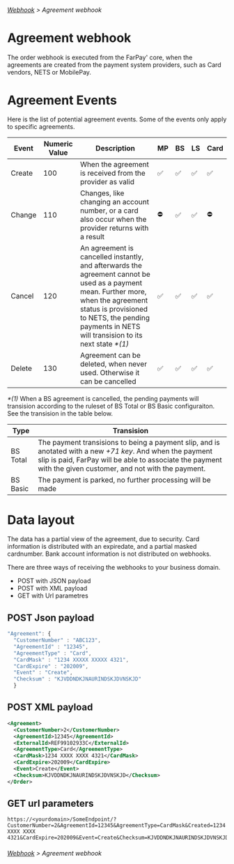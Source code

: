 ###### [Webhook](README.md) > Agreement webhook

# Agreement webhook
The order webhook is executed from the FarPay' core, when the agreements are created from the payment system providers, such as Card vendors, NETS or MobilePay.

# Agreement Events
Here is the list of potential agreement events. Some of the events only apply to specific agreements. 

| Event          | Numeric Value  | Description  | MP | BS | LS | Card |
|----------------|----------------|--------------|----|----|----|------|
| Create |  100  | When the agreement is received from the provider as valid | ✅ | ✅ | ✅ | ✅ |
| Change |  110  | Changes, like changing an account number, or a card also occur when the provider returns with a result | ⛔ | ✅ | ✅ | ⛔ |
| Cancel | 120 | An agreement is cancelled instantly, and afterwards the agreement cannot be used as a payment mean. Further more, when the agreement status is provisioned to NETS, the pending payments in NETS will transision to its next state _*(*1)*_ | ✅ | ✅ | ✅ | ✅ |
| Delete | 130 | Agreement can be deleted, when never used. Otherwise it can be cancelled | ✅ | ✅ | ✅ | ✅ |

_*(*1)*_
When a BS agreement is cancelled, the pending payments will transision according to the ruleset of BS Total or BS Basic configuraiton. See the transision in the table below.

| Type      | Transision |
|-----------|------------|
| BS Total  | The payment transisions to being a payment slip, and is anotated with a new *+71 key*. And when the payment slip is paid, FarPay will be able to associate the payment with the given customer, and not with the payment. |
| BS Basic  | The payment is parked, no further processing will be made |

# Data layout
The data has a partial view of the agreement, due to security. Card information is distributed with an expiredate, and a partial masked cardnumber. Bank account information is not distributed on webhooks.

There are three ways of receiving the webhooks to your business domain.
* POST with JSON payload
* POST with XML payload
* GET with Url parametres

## POST Json payload
```JavaScript
"Agreement": {  
  "CustomerNumber" : "ABC123",  
  "AgreementId" : "12345",
  "AgreementType" : "Card", 
  "CardMask" : "1234 XXXXX XXXXX 4321",
  "CardExpire" : "202009",
  "Event" : "Create",
  "Checksum" : "KJVDDNDKJNAURINDSKJDVNSKJD"
  }
```

## POST XML payload

```XML
<Agreement>
  <CustomerNumber>2</CustomerNumber>
  <AgreementId>12345</AgreementId>
  <ExternalId>REF99102933C</ExternalId>
  <AgreementType>Card</AgreementType>
  <CardMask>1234 XXXX XXXX 4321</CardMask>
  <CardExpire>202009</CardExpire>
  <Event>Create</Event>
  <Checksum>KJVDDNDKJNAURINDSKJDVNSKJD</Checksum>
</Order>
```

## GET url parameters

```
https://<yourdomain>/SomeEndpoint/?CustomerNumber=2&AgreementId=12345&AgreementType=CardMask&Created=1234 XXXX XXXX 4321&CardExpire=202009&Event=Create&Checksum=KJVDDNDKJNAURINDSKJDVNSKJD
```

###### [Webhook](README.md) > Agreement webhook
